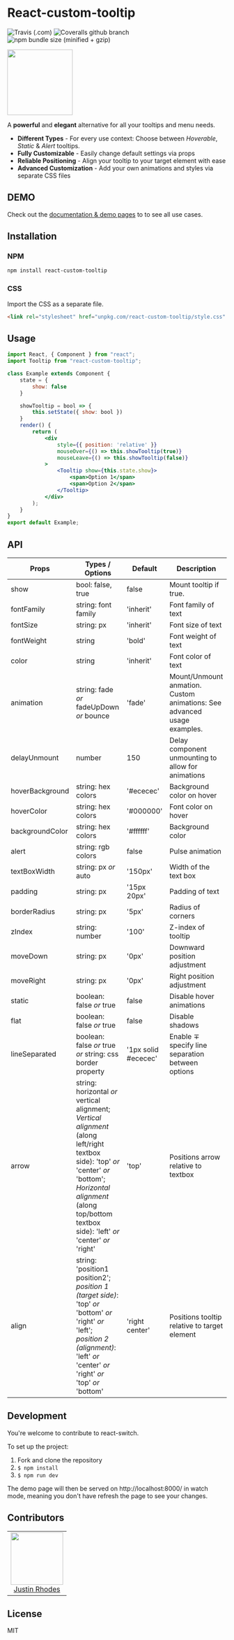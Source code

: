 # React-custom-tooltip

![Travis (.com)](https://img.shields.io/travis/com/justinrhodes1/react-custom-tooltip.svg) ![Coveralls github branch](https://img.shields.io/coveralls/github/justinrhodes1/react-custom-tooltip/master.svg) ![npm bundle size (minified + gzip)](https://img.shields.io/bundlephobia/minzip/react-custom-tooltip.svg)

<img width="150px" src="https://media.giphy.com/media/Rd6sPjQFVHOSwe9rbW/giphy.gif" />

A **powerful** and **elegant** alternative for all your tooltips and menu needs.

- **Different Types** - For every use context: Choose between _Hoverable_, _Static_ &amp; _Alert_ tooltips.
- **Fully Customizable** - Easily change default settings via props
- **Reliable Positioning** - Align your tooltip to your
target element with ease
- **Advanced Customization** - Add your own animations and styles via separate CSS files

## DEMO

Check out the [documentation &amp; demo pages](https://justinrhodes1.github.io/react-custom-tooltip/) to to see all use cases.

## Installation

### NPM

```bash
npm install react-custom-tooltip
```

### CSS

Import the CSS as a separate file.
```markdown
<link rel="stylesheet" href="unpkg.com/react-custom-tooltip/style.css" />
```
## Usage
```jsx
import React, { Component } from "react";
import Tooltip from "react-custom-tooltip";

class Example extends Component {
    state = {
        show: false
    }

    showTooltip = bool => {
        this.setState({ show: bool })
    }
    render() {
        return (
            <div 
                style={{ position: 'relative' }}
                mouseOver={() => this.showTooltip(true)} 
                mouseLeave={() => this.showTooltip(false)}
            >
                <Tooltip show={this.state.show}>
                    <span>Option 1</span>
                    <span>Option 2</span>
                </Tooltip>
            </div>
        );
    }
}
export default Example;
```
## API

| Props           | Types / Options                                           | Default             | Description                                                             |
| --------------- | --------------------------------------------------------- | ------------------- | ----------------------------------------------------------------------- |
| show            | bool: false, true                                         | false               | Mount tooltip if true.                                                  |
| fontFamily      | string: font family                                       | 'inherit'           | Font family of text                                                     |
| fontSize        | string: px                                                | 'inherit'           | Font size of text                                                       |
| fontWeight      | string                                                    | 'bold'              | Font weight of text                                                     |
| color           | string                                                    | 'inherit'           | Font color of text                                                      |
| animation       | string: fade _or_  fadeUpDown _or_ bounce                 | 'fade'              | Mount/Unmount anmation. Custom animations: See advanced usage examples. |
| delayUnmount    | number                                                    | 150                 | Delay component unmounting to allow for animations                      |
| hoverBackground | string: hex colors                                        | '#ececec'           | Background color on hover                                               |
| hoverColor      | string: hex colors                                        | '#000000'           | Font color on hover                                                     |
| backgroundColor | string: hex colors                                        | '#ffffff'           | Background color                                                        |
| alert           | string: rgb colors                                        | false               | Pulse animation                                                         |
| textBoxWidth    | string: px _or_ auto                                      | '150px'             | Width of the text box                                                   |
| padding         | string: px                                                | '15px 20px'         | Padding of text                                                         |
| borderRadius    | string: px                                                | '5px'               | Radius of corners                                                       |
| zIndex          | string: number                                            | '100'               | Z-index of tooltip                                                      |
| moveDown        | string: px                                                | '0px'               | Downward position adjustment                                            |
| moveRight       | string: px                                                | '0px'               | Right position adjustment                                               |
| static          | boolean: false _or_ true                                  | false               | Disable hover animations                                                |
| flat            | boolean: false _or_ true                                  | false               | Disable shadows                                                         |
| lineSeparated   | boolean: false _or_ true _or_ string: css border property | '1px solid #ececec' | Enable &mp; specify line separation between options                     |
| arrow           | string: horizontal _or_ vertical alignment; _Vertical alignment_ (along left/right textbox side): 'top' _or_ 'center' _or_ 'bottom'; _Horizontal alignment_ (along top/bottom textbox side): 'left' _or_ 'center' _or_ 'right' |'top'	| Positions arrow relative to textbox |
|align|	string: 'position1 position2'; _position 1 (target side)_: 'top' _or_ 'bottom' _or_ 'right' _or_ 'left'; _position 2 (alignment)_: 'left' _or_ 'center' _or_ 'right' _or_ 'top' _or_ 'bottom' |'right center'|	Positions tooltip relative to target element|



## Development

You're welcome to contribute to react-switch.

To set up the project:

1.  Fork and clone the repository
2.  `$ npm install`
3.  `$ npm run dev`

The demo page will then be served on http://localhost:8000/ in watch mode, meaning you don't have refresh the page to see your changes.

## Contributors

<table>
  <tbody>
    <tr>
      <td align="center">
        <img src="https://github.com/justinrhodes1.png" width="120">
        <br />
        <a href="https://github.com/justinrhodes1">Justin Rhodes<a/>
      </td>
    </tr>
  </tbody>
</table>

## License

MIT